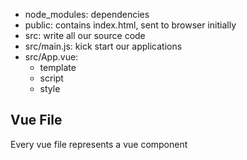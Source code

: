 - node_modules: dependencies
- public: contains index.html, sent to browser initially
- src: write all our source code
- src/main.js: kick start our applications
- src/App.vue:
  - template
  - script
  - style

## Vue File

Every vue file represents a vue component
